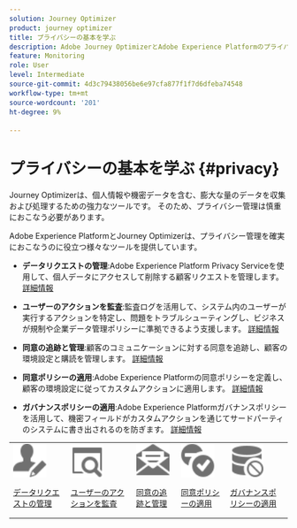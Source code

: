 ```yaml
---
solution: Journey Optimizer
product: journey optimizer
title: プライバシーの基本を学ぶ
description: Adobe Journey OptimizerとAdobe Experience Platformのプライバシーに関する詳細
feature: Monitoring
role: User
level: Intermediate
source-git-commit: 4d3c79438056be6e97cfa877f1f7d6dfeba74548
workflow-type: tm+mt
source-wordcount: '201'
ht-degree: 9%

---
```



# プライバシーの基本を学ぶ {#privacy}

Journey Optimizerは、個人情報や機密データを含む、膨大な量のデータを収集および処理するための強力なツールです。 そのため、プライバシー管理は慎重におこなう必要があります。

Adobe Experience PlatformとJourney Optimizerは、プライバシー管理を確実におこなうのに役立つ様々なツールを提供しています。

* **データリクエストの管理**:Adobe Experience Platform Privacy Serviceを使用して、個人データにアクセスして削除する顧客リクエストを管理します。 [詳細情報](requests.md)

* **ユーザーのアクションを監査**:監査ログを活用して、システム内のユーザーが実行するアクションを特定し、問題をトラブルシューティングし、ビジネスが規制や企業データ管理ポリシーに準拠できるよう支援します。 [詳細情報](audit-logs.md)

* **同意の追跡と管理**:顧客のコミュニケーションに対する同意を追跡し、顧客の環境設定と購読を管理します。 [詳細情報](opt-out.md)

* **同意ポリシーの適用**:Adobe Experience Platformの同意ポリシーを定義し、顧客の環境設定に従ってカスタムアクションに適用します。 [詳細情報](../action/consent.md)

* **ガバナンスポリシーの適用**:Adobe Experience Platformガバナンスポリシーを活用して、機密フィールドがカスタムアクションを通じてサードパーティのシステムに書き出されるのを防ぎます。 [詳細情報](../action/action-privacy.md)

<table>
<tr>
<td><img src="../assets/do-not-localize/icon-privacy-request.svg" width="60px"><p><a href="requests.md">データリクエストの管理</a></p></td>
<td><img src="../assets/do-not-localize/icon-privacy-audit.svg" width="60px"><p><a href="audit-logs.md">ユーザーのアクションを監査</a></p></td>
<td><img src="../assets/do-not-localize/icon-privacy-optout.svg" width="60px"><p><a href="opt-out.md">同意の追跡と管理</a></p></td>
<td><img src="../assets/do-not-localize/icon-privacy-consent.svg" width="60px"><p><a href="../action/consent.md">同意ポリシーの適用</a></p></td>
<td><img src="../assets/do-not-localize/icon-privacy-governance.svg" width="60px"><p><a href="../action/action-privacy.md">ガバナンスポリシーの適用</a></p></td>
</tr>
</table>
